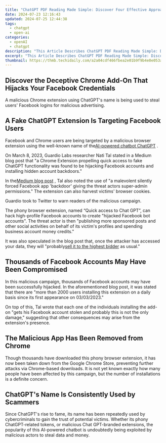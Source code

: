 ```yaml
---
title: "ChatGPT PDF Reading Made Simple: Discover Four Effective Approaches Today"
date: 2024-07-23 12:16:43
updated: 2024-07-25 12:44:38
tags:
  - chatgpt
  - open-ai
categories:
  - openAI
  - chatgpt
description: "This Article Describes ChatGPT PDF Reading Made Simple: Discover Four Effective Approaches Today"
excerpt: "This Article Describes ChatGPT PDF Reading Made Simple: Discover Four Effective Approaches Today"
thumbnail: https://thmb.techidaily.com/a2a04cdf466fbea2e01b9f9b4e0e053a2190bbd1cddde4903063c61616ed0d4f.jpg
---
```


## Discover the Deceptive Chrome Add-On That Hijacks Your Facebook Credentials

 A malicious Chrome extension using ChatGPT's name is being used to steal users' Facebook logins for malicious advertising.

## A Fake ChatGPT Extension Is Targeting Facebook Users

 Facebook and Chrome users are being targeted by a malicious browser extension using the well-known name of the[AI-powered chatbot ChatGPT](https://www.makeuseof.com/what-is-chat-gpt-generative-ai-explained/) .

 On March 8, 2023, Guardio Labs researcher Nati Tal stated in a Medium blog post that "a Chrome Extension propelling quick access to fake ChatGPT functionality was found to be hijacking Facebook accounts and installing hidden account backdoors."

 In the[Medium blog post](https://labs.guard.io/fakegpt-new-variant-of-fake-chatgpt-chrome-extension-stealing-facebook-ad-accounts-with-4c9996a8f282) , Tal also noted the use of "a malevolent silently forced Facebook app 'backdoor' giving the threat actors super-admin permissions." The extension can also harvest victims' browser cookies.

Guardio took to Twitter to warn readers of the malicious campaign.

 The phony browser extension, named “Quick access to Chat GPT”, can hack high-profile Facebook accounts to create "hijacked Facebook bot accounts". The threat actor is then "publishing more sponsored posts and other social activities on behalf of its victim's profiles and spending business account money credits."

 It was also speculated in the blog post that, once the attacker has accessed your data, they will "probably[sell it to the highest bidder](https://www.makeuseof.com/how-can-data-be-sold-dark-web/) as usual."

## Thousands of Facebook Accounts May Have Been Compromised

 In this malicious campaign, thousands of Facebook accounts may have been successfully hijacked. In the aforementioned blog post, it was stated that there are "more than 2000 users installing this extension on a daily basis since its first appearance on 03/03/2023."

 On top of this, Tal wrote that each one of the individuals installing the add-on "gets his Facebook account stolen and probably this is not the only damage," suggesting that other consequences may arise from the extension's presence.

## The Malicious App Has Been Removed from Chrome

 Though thousands have downloaded this phony browser extension, it has now been taken down from the Google Chrome Store, preventing further attacks via Chrome-based downloads. It is not yet known exactly how many people have been affected by this campaign, but the number of installations is a definite concern.

## ChatGPT's Name Is Consistently Used by Scammers

 Since ChatGPT's rise to fame, its name has been repeatedly used by cybercriminals to gain the trust of potential victims. Whether its phony ChatGPT-related tokens, or malicious Chat GPT-branded extensions, the popularity of this AI-powered chatbot is undoubtedly being exploited by malicious actors to steal data and money.


<ins class="adsbygoogle"
     style="display:block"
     data-ad-format="autorelaxed"
     data-ad-client="ca-pub-7571918770474297"
     data-ad-slot="1223367746"></ins>



<ins class="adsbygoogle"
     style="display:block"
     data-ad-client="ca-pub-7571918770474297"
     data-ad-slot="8358498916"
     data-ad-format="auto"
     data-full-width-responsive="true"></ins>

